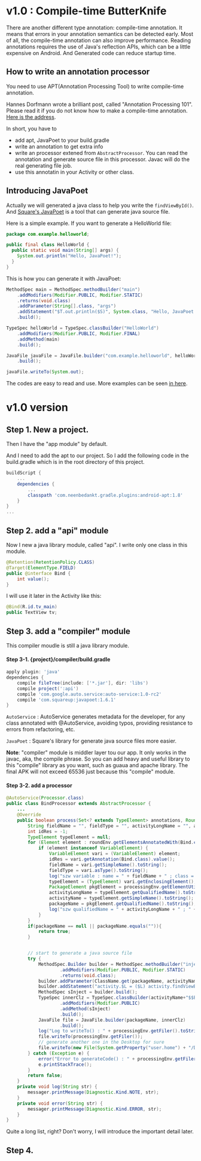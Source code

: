 # v1.0 : Compile-time ButterKnife

There are another different type annotation: compile-time annotation.  It means that errors in your annotation semantics can be detected early.  Most of all, the compile-time annotation can also improve performance.  Reading annotations requires the use of Java's reflection APIs, which can be a little expensive on Android. And Generated code can reduce startup time. 

## How to write an annotation processor
You need to use APT(Annotation Processing Tool) to write compile-time annotation. 

Hannes Dorfmann wrote a brilliant post, called "Annotation Processing 101". Please read it if you do not know how to make a compile-time annotation. [Here is the address](http://hannesdorfmann.com/annotation-processing/annotationprocessing101).   

In short, you have to 
* add apt, JavaPoet to your build.gradle
* write an annotation to get extra info
* write an processor extened from `AbstractProcessor`. You can read the annotation and generate source file in this processor.  Javac will do the real generating file job.
* use this annotatin in your Activity or other class.

## Introducing JavaPoet
Actually we will generated a java class to help you write the `findViewById()`. And [Square's JavaPoet](https://github.com/square/javapoet) is a tool that can generate java source file. 

Here is a simple example. If you want to generate a HelloWorld file:
```java
package com.example.helloworld;

public final class HelloWorld {
  public static void main(String[] args) {
    System.out.println("Hello, JavaPoet!");
  }
}
```
This is how you can generate it with JavaPoet:
```java
MethodSpec main = MethodSpec.methodBuilder("main")
    .addModifiers(Modifier.PUBLIC, Modifier.STATIC)
    .returns(void.class)
    .addParameter(String[].class, "args")
    .addStatement("$T.out.println($S)", System.class, "Hello, JavaPoet!")
    .build();

TypeSpec helloWorld = TypeSpec.classBuilder("HelloWorld")
    .addModifiers(Modifier.PUBLIC, Modifier.FINAL)
    .addMethod(main)
    .build();

JavaFile javaFile = JavaFile.builder("com.example.helloworld", helloWorld)
    .build();

javaFile.writeTo(System.out);
```
The codes are easy to read and use. More examples can be seen [in here](https://github.com/square/javapoet).

# v1.0 version

## Step 1. New a project.
Then I have the "app module" by default.

And I need to add the apt to our project.  So I add the following code in the build.gradle which is in the root directory of this project.
```groovy
buildScript {
    ...
    dependencies {
        ...
        classpath 'com.neenbedankt.gradle.plugins:android-apt:1.8'
    }
}
...
```



## Step 2. add a "api" module
Now I new a java library module, called "api".  I write only one class in this module. 
```java
@Retention(RetentionPolicy.CLASS)
@Target(ElementType.FIELD)
public @interface Bind {
    int value();
}
```

I will use it later in the Activity like this:
```java
@Bind(R.id.tv_main)
public TextView tv;
```

## Step 3. add a "compiler" module
This compiler moudle is still a java library module. 

#### Step 3-1. {project}/compiler/build.gradle
```groovy
apply plugin: 'java'
dependencies {
    compile fileTree(include: ['*.jar'], dir: 'libs')
    compile project(':api')
    compile 'com.google.auto.service:auto-service:1.0-rc2'
    compile 'com.squareup:javapoet:1.6.1'
}
```

`AutoService` : AutoService generates metadata for the developer, for any class annotated with @AutoService, avoiding typos, providing resistance to errors from refactoring, etc.

`JavaPoet` : Square's library for generate java source files more easier.

**Note**:  "compiler" module is middler layer tou our app. It only works in the javac, aka, the compile phrase.  So you can add heavy and useful library to this "compile" library as you want, such as guaua and apache library. The final APK will not exceed 65536 just because this "compile" module. 

#### Step 3-2. add a processor
```java
@AutoService(Processor.class)
public class BindProcessor extends AbstractProcessor {
    ... 
    @Override
    public boolean process(Set<? extends TypeElement> annotations, RoundEnvironment roundEnv) {
        String fieldName = "", fieldType = "", activityLongName = "", activityName = "", packageName = "";
        int idRes = -1;
        TypeElement typeElement = null;
        for (Element element : roundEnv.getElementsAnnotatedWith(Bind.class)) {
            if (element instanceof VariableElement) {
                VariableElement vari = (VariableElement) element;
                idRes = vari.getAnnotation(Bind.class).value();
                fieldName = vari.getSimpleName().toString();
                fieldType = vari.asType().toString();
                log("szw variable : name = " + fieldName + " ; class = " + fieldType);   //=> "tv", "android.widget.TextView"
                typeElement = (TypeElement) vari.getEnclosingElement();
                PackageElement pkgElement = processingEnv.getElementUtils().getPackageOf(typeElement);
                activityLongName = typeElement.getQualifiedName().toString();
                activityName = typeElement.getSimpleName().toString();
                packageName = pkgElement.getQualifiedName().toString();
                log("szw qualifiedName = " + activityLongName + " ; " + activityName + " ; " + packageName); //=> "ca.six.demo.MainActivity", "MainActivity","ca.six.demo"
            }
        }
        if(packageName == null || packageName.equals("")){
            return true;
        }


        // start to generate a java source file
        try {           
            MethodSpec.Builder builder = MethodSpec.methodBuilder("inject")
                    .addModifiers(Modifier.PUBLIC, Modifier.STATIC)
                    .returns(void.class);
            builder.addParameter(ClassName.get(packageName, activityName), "activity") ;
            builder.addStatement("activity.$L = ($L) activity.findViewById($L)", fieldName, fieldType, idRes);
            MethodSpec sInject = builder.build();
            TypeSpec innerClz = TypeSpec.classBuilder(activityName+"$$Binds")
                    .addModifiers(Modifier.PUBLIC)
                    .addMethod(sInject)
                    .build();
            JavaFile file = JavaFile.builder(packageName, innerClz)
                    .build();
            log("Log to writeTo() : " + processingEnv.getFiler().toString());
            file.writeTo(processingEnv.getFiler());
            // generate another one in the Desktop for sure
            file.writeTo(new File(System.getProperty("user.home") + "/Desktop/"));
        } catch (Exception e) {
            error("Error to generateCode() : " + processingEnv.getFiler().toString());
            e.printStackTrace();
        }
        return false;
    }
    private void log(String str) {
        messager.printMessage(Diagnostic.Kind.NOTE, str);
    }
    private void error(String str) {
        messager.printMessage(Diagnostic.Kind.ERROR, str);
    }
}
```

Quite a long list, right? Don't worry, I will introduce the important detail later.



## Step 4. 